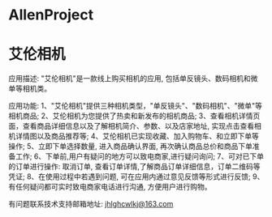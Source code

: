 # AllenProject
# 艾伦相机

应用描述: "艾伦相机"是一款线上购买相机的应用, 包括单反镜头、数码相机和微单等相机类。

应用功能: 
      1、"艾伦相机"提供三种相机类型，"单反镜头"、"数码相机"、"微单"等相机商品; 
      2、艾伦相机为您提供了热卖和新发布的相机商品; 
      3、查看相机详情页面，查看商品详细信息以及了解相机简介、参数、以及店家地址, 实现点击查看相机详情图以及商品推荐等; 
      4、艾伦相机已实现收藏、加入购物车、和立即下单等操作; 
      5、立即下单选择数量, 进入商品确认界面, 再次确认商品总价和商品下单准备工作; 
      6、下单前,用户有疑问的地方可以致电商家,进行疑问询问; 
      7、可对已下单的订单进行操作: 取消订单, 查看订单详情,了解商品订单详细信息，订单二维码等凭证; 
      8、在使用过程中若遇到问题, 可在应用内通过意见反馈等形式进行反馈; 
      9、有任何疑问都可实时致电商家电话进行沟通, 方便用户进行购物。

有问题联系技术支持邮箱地址: jhlghcwlkj@163.com
